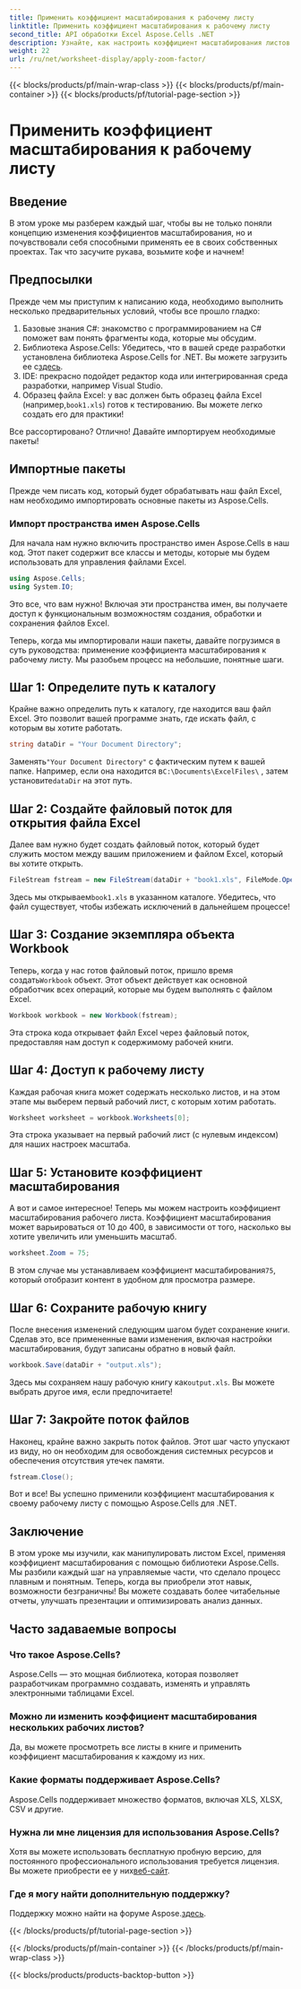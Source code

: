 ```yaml
---
title: Применить коэффициент масштабирования к рабочему листу
linktitle: Применить коэффициент масштабирования к рабочему листу
second_title: API обработки Excel Aspose.Cells .NET
description: Узнайте, как настроить коэффициент масштабирования листов Excel с помощью Aspose.Cells для .NET. Пошаговое руководство для улучшения читаемости и представления данных.
weight: 22
url: /ru/net/worksheet-display/apply-zoom-factor/
---
```


{{< blocks/products/pf/main-wrap-class >}}
{{< blocks/products/pf/main-container >}}
{{< blocks/products/pf/tutorial-page-section >}}

# Применить коэффициент масштабирования к рабочему листу

## Введение

В этом уроке мы разберем каждый шаг, чтобы вы не только поняли концепцию изменения коэффициентов масштабирования, но и почувствовали себя способными применять ее в своих собственных проектах. Так что засучите рукава, возьмите кофе и начнем!

## Предпосылки

Прежде чем мы приступим к написанию кода, необходимо выполнить несколько предварительных условий, чтобы все прошло гладко:

1. Базовые знания C#: знакомство с программированием на C# поможет вам понять фрагменты кода, которые мы обсудим.
2. Библиотека Aspose.Cells: Убедитесь, что в вашей среде разработки установлена библиотека Aspose.Cells for .NET. Вы можете загрузить ее с[здесь](https://releases.aspose.com/cells/net/).
3. IDE: прекрасно подойдет редактор кода или интегрированная среда разработки, например Visual Studio.
4.  Образец файла Excel: у вас должен быть образец файла Excel (например,`book1.xls`) готов к тестированию. Вы можете легко создать его для практики!

Все рассортировано? Отлично! Давайте импортируем необходимые пакеты!

## Импортные пакеты

Прежде чем писать код, который будет обрабатывать наш файл Excel, нам необходимо импортировать основные пакеты из Aspose.Cells. 

### Импорт пространства имен Aspose.Cells

Для начала нам нужно включить пространство имен Aspose.Cells в наш код. Этот пакет содержит все классы и методы, которые мы будем использовать для управления файлами Excel.

```csharp
using Aspose.Cells;
using System.IO;
```

Это все, что вам нужно! Включая эти пространства имен, вы получаете доступ к функциональным возможностям создания, обработки и сохранения файлов Excel.

Теперь, когда мы импортировали наши пакеты, давайте погрузимся в суть руководства: применение коэффициента масштабирования к рабочему листу. Мы разобьем процесс на небольшие, понятные шаги.

## Шаг 1: Определите путь к каталогу

Крайне важно определить путь к каталогу, где находится ваш файл Excel. Это позволит вашей программе знать, где искать файл, с которым вы хотите работать.

```csharp
string dataDir = "Your Document Directory";
```

 Заменять`"Your Document Directory"` с фактическим путем к вашей папке. Например, если она находится в`C:\Documents\ExcelFiles\` , затем установите`dataDir` на этот путь.

## Шаг 2: Создайте файловый поток для открытия файла Excel

Далее вам нужно будет создать файловый поток, который будет служить мостом между вашим приложением и файлом Excel, который вы хотите открыть.

```csharp
FileStream fstream = new FileStream(dataDir + "book1.xls", FileMode.Open);
```

 Здесь мы открываем`book1.xls` в указанном каталоге. Убедитесь, что файл существует, чтобы избежать исключений в дальнейшем процессе!

## Шаг 3: Создание экземпляра объекта Workbook

 Теперь, когда у нас готов файловый поток, пришло время создать`Workbook` объект. Этот объект действует как основной обработчик всех операций, которые мы будем выполнять с файлом Excel.

```csharp
Workbook workbook = new Workbook(fstream);
```

Эта строка кода открывает файл Excel через файловый поток, предоставляя нам доступ к содержимому рабочей книги.

## Шаг 4: Доступ к рабочему листу

Каждая рабочая книга может содержать несколько листов, и на этом этапе мы выберем первый рабочий лист, с которым хотим работать.

```csharp
Worksheet worksheet = workbook.Worksheets[0];
```

Эта строка указывает на первый рабочий лист (с нулевым индексом) для наших настроек масштаба.

## Шаг 5: Установите коэффициент масштабирования

А вот и самое интересное! Теперь мы можем настроить коэффициент масштабирования рабочего листа. Коэффициент масштабирования может варьироваться от 10 до 400, в зависимости от того, насколько вы хотите увеличить или уменьшить масштаб.

```csharp
worksheet.Zoom = 75;
```

 В этом случае мы устанавливаем коэффициент масштабирования`75`, который отобразит контент в удобном для просмотра размере.

## Шаг 6: Сохраните рабочую книгу

После внесения изменений следующим шагом будет сохранение книги. Сделав это, все примененные вами изменения, включая настройки масштабирования, будут записаны обратно в новый файл.

```csharp
workbook.Save(dataDir + "output.xls");
```

 Здесь мы сохраняем нашу рабочую книгу как`output.xls`. Вы можете выбрать другое имя, если предпочитаете!

## Шаг 7: Закройте поток файлов

Наконец, крайне важно закрыть поток файлов. Этот шаг часто упускают из виду, но он необходим для освобождения системных ресурсов и обеспечения отсутствия утечек памяти.

```csharp
fstream.Close();
```

Вот и все! Вы успешно применили коэффициент масштабирования к своему рабочему листу с помощью Aspose.Cells для .NET. 

## Заключение

В этом уроке мы изучили, как манипулировать листом Excel, применяя коэффициент масштабирования с помощью библиотеки Aspose.Cells. Мы разбили каждый шаг на управляемые части, что сделало процесс плавным и понятным. Теперь, когда вы приобрели этот навык, возможности безграничны! Вы можете создавать более читабельные отчеты, улучшать презентации и оптимизировать анализ данных.

## Часто задаваемые вопросы

### Что такое Aspose.Cells?  
Aspose.Cells — это мощная библиотека, которая позволяет разработчикам программно создавать, изменять и управлять электронными таблицами Excel.

### Можно ли изменить коэффициент масштабирования нескольких рабочих листов?  
Да, вы можете просмотреть все листы в книге и применить коэффициент масштабирования к каждому из них.

### Какие форматы поддерживает Aspose.Cells?  
Aspose.Cells поддерживает множество форматов, включая XLS, XLSX, CSV и другие.

### Нужна ли мне лицензия для использования Aspose.Cells?  
 Хотя вы можете использовать бесплатную пробную версию, для постоянного профессионального использования требуется лицензия. Вы можете приобрести ее у них[веб-сайт](https://purchase.aspose.com/buy).

### Где я могу найти дополнительную поддержку?  
 Поддержку можно найти на форуме Aspose.[здесь](https://forum.aspose.com/c/cells/9).


{{< /blocks/products/pf/tutorial-page-section >}}

{{< /blocks/products/pf/main-container >}}
{{< /blocks/products/pf/main-wrap-class >}}

{{< blocks/products/products-backtop-button >}}

